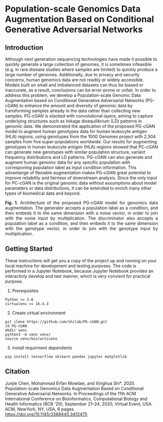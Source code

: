 # Population-scale Genomics Data Augmentation Based on Conditional Generative Adversarial Networks  

## Introduction
Although next generation sequencing technologies have made it possible to quickly generate a large collection of genomes, it is sometimes infeasible (e.g. in rare disease studies where samples are limited) to quickly produce a large number of genomes. Additionally, due to privacy and security concerns, human genomics data are not readily or widely accessible. Models built on small and imbalanced datasets can thus be biased or inaccurate, as a result, conclusions can be error-prone or unfair. In order to address this problem, we develop a Population-scale Genomic Data Augmentation based on Conditional Generative Adversarial Networks (PG-cGAN) to enhance the amount and diversity of genomic data by transforming samples already in the data rather than collecting new samples. PG-cGAN is stacked with convolutional layers, aiming to capture underlying structures such as linkage disequilibrium (LD) patterns in genomic data. We demonstrated the application of the proposed PG-cGAN model to augment human genotypes data for human leukocyte antigen (HLA) regions, using genotypes from the 1000 Genomes project with 2,504 samples from five super-populations worldwide. Our results for augmenting genotypes in human leukocyte antigen (HLA) regions showed that PC-cGAN can generate new genotypes with similar population structure, variant frequency distributions and LD patterns. PG-cGAN can also generate and augment human genomic data for any specific population with corresponing population label as input condition information. This advantange of flexiable augmentation makes PG-cGAN great potential to improve reliability and fairness of downstream analysis. Since the only input for PC-cGAN is the original genomic data without assumptions about model parameters or data distributions, it can be extended to enrich many other types of biomedical data and beyond. 


<p align="justify"> <strong>Fig. 1.</strong> Architecture of the proposed PG-cGAN model for genomics data augmentation. 
The generator accepts a population label as a condition, and then embeds it to the same dimension with a noise vector, in order to join with the noise input by multiplication. The discriminator also accepts a population label as a condition, and then embeds it to the same dimension with the genotype vector, in order to join with the genotype input by multiplication. </p>

## Getting Started
These instructions will get you a copy of the project up and running on your local machine for development and testing purposes. The code is performed in a Jupyter Notebook, because Jupyter Notebook provides an interactivly develop and test manner, which is very convient for practical purpose. 

1. Prerequisites
```
Python >= 3.6 
virtualenv >= 16.4.3
```
2. Create virtual environment
```
git clone https://github.com/shilab/PG-cGAN.git
cd PG-cGAN
mkdir venv
python3 -m venv venv/
source venv/bin/activate
```
3. Install requirment dependents
```
pip install tensorflow sklearn pandas jupyter matplotlib
```

## Citation  
Junjie Chen, Mohammad Erfan Mowlaei, and Xinghua Shi*. 2020. Population-scale Genomics Data Augmentation Based on Conditional Generative Adversarial Networks. In Proceedings of the 11th ACM International Conference on Bioinformatics, Computational Biology and Health Informatics (BCB ’20), September 21–24, 2020, Virtual Event, USA. ACM, NewYork, NY, USA, 6 pages. https://doi.org/10.1145/3388440.3412475
